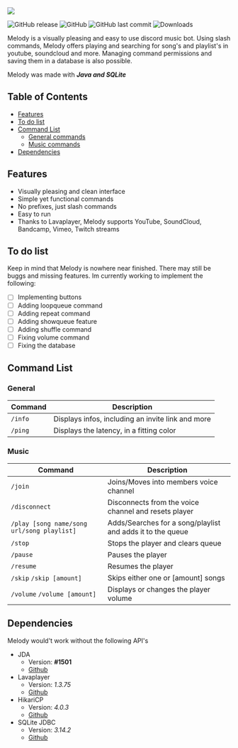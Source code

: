 <img src="https://github.com/necsii/melody/blob/main/.websrc/Melody_Banner.png" />

![GitHub release](https://img.shields.io/github/release/necsii/melody.svg)
![GitHub](https://img.shields.io/github/license/necsii/melody.svg)
![GitHub last commit](https://img.shields.io/github/last-commit/necsii/melody.svg)
![Downloads](https://img.shields.io/github/downloads/necsii/melody/total.svg)

Melody is a visually pleasing and easy to use discord music bot. Using slash commands, Melody offers playing and searching for song's and playlist's in youtube, soundcloud and  more. Managing command permissions and saving them in a database is also possible. 

Melody was made with ***Java and SQLite***

## Table of Contents

* [Features](#features)
* [To do list](#to-do-list)
* [Command List](#command-list)
  * [General commands](#general)
  * [Music commands](#music)
* [Dependencies](#dependencies)

## Features
* Visually pleasing and clean interface
* Simple yet functional commands
* No prefixes, just slash commands
* Easy to run
* Thanks to Lavaplayer, Melody supports YouTube, SoundCloud, Bandcamp, Vimeo, Twitch streams

## To do list

Keep in mind that Melody is nowhere near finished. There may still be buggs and missing features. Im currently working to implement the following:

* [ ] Implementing buttons
* [ ] Adding loopqueue command
* [ ] Adding repeat command
* [ ] Adding showqueue feature
* [ ] Adding shuffle command
* [ ] Fixing volume command
* [ ] Fixing the database

## Command List

### General

Command | Description
----------------|----------------
`/info` | Displays infos, including an invite link and more
`/ping` | Displays the latency, in a fitting color

### Music

Command | Description
----------------|----------------
`/join` | Joins/Moves into members voice channel
`/disconnect` | Disconnects from the voice channel and resets player
`/play [song name/song url/song playlist]` | Adds/Searches for a song/playlist and adds it to the queue
`/stop` | Stops the player and clears queue
`/pause` | Pauses the player
`/resume` | Resumes the player
`/skip` `/skip [amount]` | Skips either one or [amount] songs
`/volume` `/volume [amount]` | Displays or changes the player volume

## Dependencies

Melody would't work without the following API's
* JDA
   * Version: **#1501**
   * [Github](https://github.com/DV8FromTheWorld/JDA)
* Lavaplayer
   * Version: *1.3.75*
   * [Github](https://github.com/sedmelluq/lavaplayer)
* HikariCP
   * Version: *4.0.3*
   * [Github](https://github.com/brettwooldridge/HikariCP)
* SQLite JDBC
   * Version: *3.14.2*
   * [Github](https://github.com/xerial/sqlite-jdbc)

